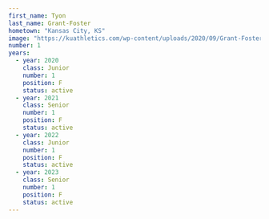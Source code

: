 ```yaml
---
first_name: Tyon
last_name: Grant-Foster
hometown: "Kansas City, KS"
image: "https://kuathletics.com/wp-content/uploads/2020/09/Grant-Foster_Tyon_09082020-600x500.jpg"
number: 1
years:
  - year: 2020
    class: Junior
    number: 1
    position: F
    status: active
  - year: 2021
    class: Senior
    number: 1
    position: F
    status: active
  - year: 2022
    class: Junior
    number: 1
    position: F
    status: active
  - year: 2023
    class: Senior
    number: 1
    position: F
    status: active
---
```

